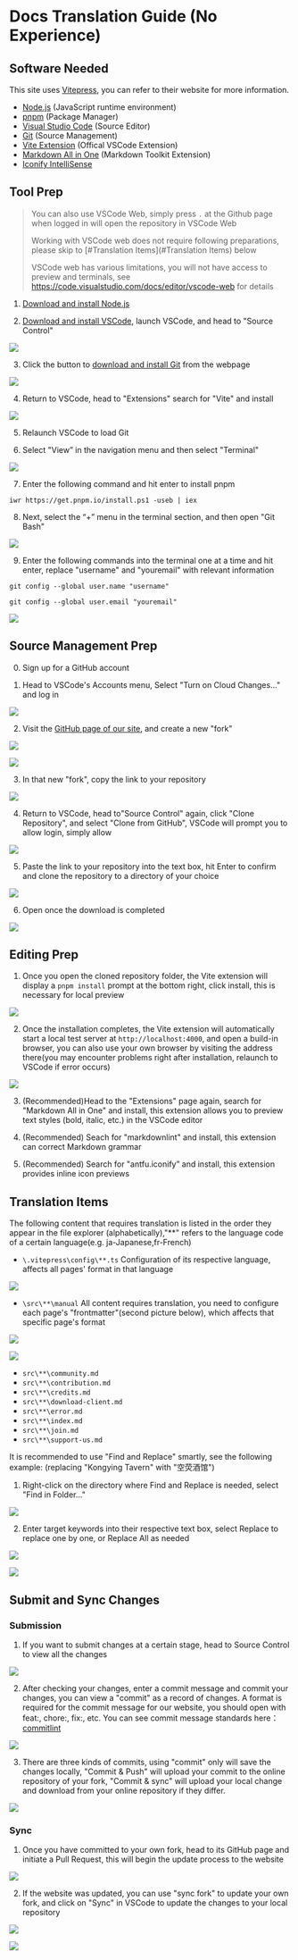 # Docs Translation Guide (No Experience)

## Software Needed

This site uses [Vitepress](https://vitepress.dev/), you can refer to their website for more information.

- [Node.js](https://nodejs.org/en/download) (JavaScript runtime environment)
- [pnpm](https://pnpm.io/) (Package Manager)
- [Visual Studio Code](https://code.visualstudio.com/) (Source Editor)
- [Git](https://marketplace.visualstudio.com/items?itemName=antfu.vite) (Source Management)
- [Vite Extension](https://marketplace.visualstudio.com/items?itemName=antfu.vite) (Offical VSCode Extension)
- [Markdown All in One](https://marketplace.visualstudio.com/items?itemName=yzhang.markdown-all-in-one) (Markdown Toolkit Extension)
- [Iconify IntelliSense](#)

## Tool Prep

> You can also use VSCode Web, simply press `.` at the Github page when logged in will open the repository in VSCode Web
>
> Working with VSCode web does not require following preparations, please skip to [#Translation Items](#Translation Items) below
>
> VSCode web has various limitations, you will not have access to preview and terminals, see <https://code.visualstudio.com/docs/editor/vscode-web> for details

1. [Download and install Node.js](https://nodejs.org/en/download)

2. [Download and install VSCode](https://code.visualstudio.com/), launch VSCode, and head to "Source Control"

![](/src/public/imgs/common/i18n-guide/2.png)

3. Click the button to [download and install Git](https://git-scm.com/download/win) from the webpage

![](/src/public/imgs/common/i18n-guide/3.png)

4. Return to VSCode, head to "Extensions" search for "Vite" and install

![](/src/public/imgs/common/i18n-guide/4.png)

5. Relaunch VSCode to load Git

6. Select "View” in the navigation menu and then select "Terminal"

![](/src/public/imgs/common/i18n-guide/25.png)

7. Enter the following command and hit enter to install pnpm

```
iwr https://get.pnpm.io/install.ps1 -useb | iex
```

8. Next, select the “+” menu in the terminal section, and then open "Git Bash"

![](/src/public/imgs/common/i18n-guide/26.png)

9. Enter the following commands into the terminal one at a time and hit enter, replace "username" and "youremail" with relevant information

```
git config --global user.name "username"

git config --global user.email "youremail"
```

![](/src/public/imgs/common/i18n-guide/27.png)

## Source Management Prep

0. Sign up for a GitHub account

1. Head to VSCode's Accounts menu, Select "Turn on Cloud Changes..." and log in

![](/src/public/imgs/common/i18n-guide/6.png)

2. Visit the [GitHub page of our site](https://github.com/kongying-tavern/docs), and create a new "fork"

![](/src/public/imgs/common/i18n-guide/1.png)

![](/src/public/imgs/common/i18n-guide/5.png)

3. In that new "fork", copy the link to your repository

![](/src/public/imgs/common/i18n-guide/7.png)

4. Return to VSCode, head to"Source Control" again, click "Clone Repository", and select "Clone from GitHub", VSCode will prompt you to allow login, simply allow

![](/src/public/imgs/common/i18n-guide/8.png)

5. Paste the link to your repository into the text box, hit Enter to confirm and clone the repository to a directory of your choice

![](/src/public/imgs/common/i18n-guide/9.png)

6. Open once the download is completed

![](/src/public/imgs/common/i18n-guide/10.png)

## Editing Prep

1. Once you open the cloned repository folder, the Vite extension will display a `pnpm install` prompt at the bottom right, click install, this is necessary for local preview

![](/src/public/imgs/common/i18n-guide/11.png)

2. Once the installation completes, the Vite extension will automatically start a local test server at `http://localhost:4000`, and open a build-in browser, you can also use your own browser by visiting the address there(you may encounter problems right after installation, relaunch to VSCode if error occurs)

![](/src/public/imgs/common/i18n-guide/12.png)

3. (Recommended)Head to the "Extensions" page again, search for "Markdown All in One" and install, this extension allows you to preview text styles (bold, italic, etc.) in the VSCode editor

4. (Recommended) Seach for "markdownlint" and install, this extension can correct Markdown grammar

5. (Recommended) Search for "antfu.iconify” and install, this extension provides inline icon previews

## Translation Items

The following content that requires translation is listed in the order they appear in the file explorer (alphabetically),"\*\*" refers to the language code of a certain language(e.g. ja-Japanese,fr-French)

- `\.vitepress\config\**.ts` Configuration of its respective language, affects all pages' format in that language

![](/src/public/imgs/common/i18n-guide/13.png)

- `\src\**\manual` All content requires translation, you need to configure each page's "frontmatter"(second picture below), which affects that specific page's format

![](/src/public/imgs/common/i18n-guide/14.png)

![](/src/public/imgs/common/i18n-guide/15.png)

- `src\**\community.md`
- `src\**\contribution.md`
- `src\**\credits.md`
- `src\**\download-client.md`
- `src\**\error.md`
- `src\**\index.md`
- `src\**\join.md`
- `src\**\support-us.md`

It is recommended to use "Find and Replace" smartly, see the following example: (replacing "Kongying Tavern" with "空荧酒馆")

1. Right-click on the directory where Find and Replace is needed, select "Find in Folder..."

![](/src/public/imgs/common/i18n-guide/16.png)

2. Enter target keywords into their respective text box, select Replace to replace one by one, or Replace All as needed

![](/src/public/imgs/common/i18n-guide/17.png)

![](/src/public/imgs/common/i18n-guide/18.png)

## Submit and Sync Changes

### Submission

1. If you want to submit changes at a certain stage, head to Source Control to view all the changes

![](/src/public/imgs/common/i18n-guide/19.png)

2. After checking your changes, enter a commit message and commit your changes, you can view a "commit" as a record of changes. A format is required for the commit message for our website, you should open with feat:, chore:, fix:, etc. You can see commit message standards here：[commitlint](https://github.com/conventional-changelog/commitlint)

![](/src/public/imgs/common/i18n-guide/20.png)

3. There are three kinds of commits, using "commit" only will save the changes locally, "Commit & Push" will upload your commit to the online repository of your fork, "Commit & sync" will upload your local change and download from your online repository if they differ.

![](/src/public/imgs/common/i18n-guide/21.png)

### Sync

1. Once you have committed to your own fork, head to its GitHub page and initiate a Pull Request, this will begin the update process to the website

![](/src/public/imgs/common/i18n-guide/22.png)

2. If the website was updated, you can use "sync fork" to update your own fork, and click on "Sync" in VSCode to update the changes to your local repository

![](/src/public/imgs/common/i18n-guide/24.png)

![](/src/public/imgs/common/i18n-guide/23.png)
